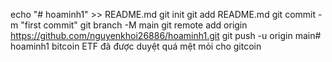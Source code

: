 echo "# hoaminh1" >> README.md
git init
git add README.md
git commit -m "first commit"
git branch -M main
git remote add origin https://github.com/nguyenkhoi26886/hoaminh1.git
git push -u origin main# hoaminh1
bitcoin ETF đã được duyệt
quá mệt mỏi cho gitcoin
